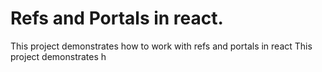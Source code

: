 # Refs and Portals in react.

This project demonstrates how to work with refs and portals in react
This project demonstrates h